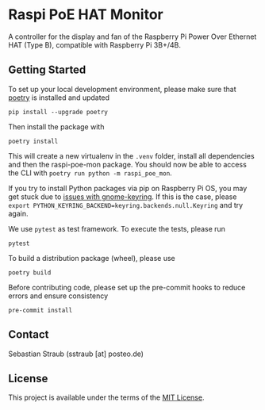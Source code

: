 # Raspi PoE HAT Monitor

A controller for the display and fan of the Raspberry Pi Power Over Ethernet HAT (Type B), compatible with Raspberry Pi 3B+/4B.

## Getting Started

To set up your local development environment, please make sure that [poetry](https://python-poetry.org/) is installed and updated

    pip install --upgrade poetry

Then install the package with

    poetry install

This will create a new virtualenv in the `.venv` folder, install all dependencies and then the raspi-poe-mon package. You should now be able to access the CLI with `poetry run python -m raspi_poe_mon`.

If you try to install Python packages via pip on Raspberry Pi OS, you may get stuck due to [issues with gnome-keyring](https://github.com/pypa/pip/issues/7883). If this is the case, please `export PYTHON_KEYRING_BACKEND=keyring.backends.null.Keyring` and try again.

We use `pytest` as test framework. To execute the tests, please run

    pytest

To build a distribution package (wheel), please use

    poetry build

Before contributing code, please set up the pre-commit hooks to reduce errors and ensure consistency

    pre-commit install

## Contact

Sebastian Straub (sstraub [at] posteo.de)

## License

This project is available under the terms of the [MIT License]((./LICENSE)).
